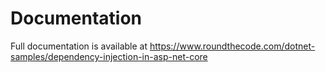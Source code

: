 # Documentation

Full documentation is available at https://www.roundthecode.com/dotnet-samples/dependency-injection-in-asp-net-core
